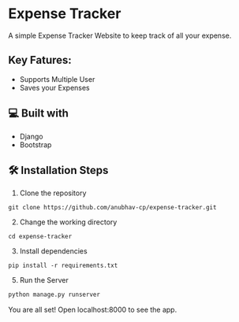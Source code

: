 # Expense Tracker

A simple Expense Tracker Website to keep track of all your expense.

## Key Fatures:
- Supports Multiple User 
- Saves your Expenses 


## 💻 Built with
- Django
- Bootstrap

## 🛠️ Installation Steps

1. Clone the repository
```
git clone https://github.com/anubhav-cp/expense-tracker.git
```


2. Change the working directory
```
cd expense-tracker
```

3. Install dependencies
```
pip install -r requirements.txt
```

5. Run the Server
```python
python manage.py runserver
```
You are all set! Open localhost:8000 to see the app.


